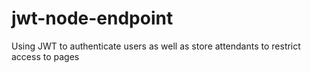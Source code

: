 # jwt-node-endpoint
Using JWT to authenticate users as well as store attendants to restrict access to pages
